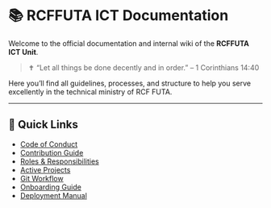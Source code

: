 # 📚 RCFFUTA ICT Documentation

Welcome to the official documentation and internal wiki of the **RCFFUTA ICT Unit**.

> ✝️ “Let all things be done decently and in order.” – 1 Corinthians 14:40

Here you’ll find all guidelines, processes, and structure to help you serve excellently in the technical ministry of RCF FUTA.

---

## 📌 Quick Links

- [Code of Conduct](./CODE_OF_CONDUCT.md)
- [Contribution Guide](./CONTRIBUTING.md)
- [Roles & Responsibilities](./ICT_ROLES.md)
- [Active Projects](./PROJECTS.md)
- [Git Workflow](./GIT_WORKFLOW.md)
- [Onboarding Guide](./ONBOARDING.md)
- [Deployment Manual](./DEPLOYMENT_GUIDE.md)
